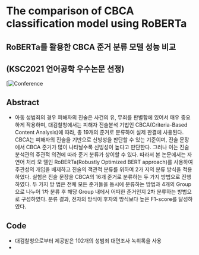 # The comparison of CBCA classification model using RoBERTa

## RoBERTa를 활용한 CBCA 준거 분류 모델 성능 비교 
## (KSC2021 언어공학 우수논문 선정)
[![Conference](https://www.kiise.or.kr/academy/board/academyNewsView.fa?MENU_ID=080100&sch_add_bd=%ED%95%99%ED%9A%8C%EC%86%8C%EC%8B%9D&NUM=2242)

 
## Abstract
- 아동 성범죄의 경우 피해자의 진술은 사건의 유, 무죄를 판별함에 있어서 매우 중요하게 작용하며, 대검찰청에서는 피해자 진술분석 기법인 CBCA(Criteria-Based Content Analysis)에 따라, 총 19개의 준거로 분류하여 실제 판결에 사용된다. CBCA는 피해자의 진술을 기반으로 신빙성을 판단할 수 있는 기준이며, 진술 문장에서 CBCA 준거가 많이 나타날수록 신빙성이 높다고 판단한다. 그러나 이는 진술분석관의 주관적 의견에 따라 준거 분류가 상이할 수 있다. 따라서 본 논문에서는 자연어 처리 모 델인 RoBERTa(Robustly Optimized BERT approach)를 사용하여 주관성의 개입을 배제하고 진술의 객관적 분류를 위하여 2가 지의 분류 방식을 적용하였다. 실험은 진술 문장을 CBCA의 16개 준거로 분류하는 두 가지 방법으로 진행하였다. 두 가지 방 법은 전체 모든 준거들을 동시에 분류하는 방법과 4개의 Group으로 나누어 1차 분류 후 해당 Group 내에서 어떠한 준거인지 2차 분류하는 방법으로 구성하였다. 분류 결과, 전자의 방식이 후자의 방식보다 높은 F1-score를 달성하였다.
## Code
- 대검찰청으로부터 제공받은 102개의 성범죄 대면조사 녹취록을 사용
- 
